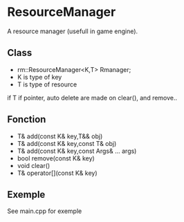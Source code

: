 ResourceManager
===============

A  resource manager (usefull in game engine).

Class
-----

* rm::ResourceManager\<K,T\> Rmanager;
* K is type of key
* T is type of resource

if T if pointer, auto delete are made on clear(), and remove..


Fonction
--------

* T& add(const K& key,T&& obj)
* T& add(const K& key,const T& obj)
* T& add(const K& key,const Args& ... args)
* bool remove(const K& key)
* void clear()
* T& operator[](const K& key)


Exemple
-------

See main.cpp for exemple

